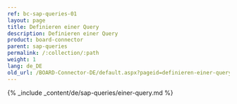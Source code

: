 ```yaml
---
ref: bc-sap-queries-01
layout: page
title: Definieren einer Query
description: Definieren einer Query
product: board-connector
parent: sap-queries
permalink: /:collection/:path
weight: 1
lang: de_DE
old_url: /BOARD-Connector-DE/default.aspx?pageid=definieren-einer-query
---
```

{% _include _content/de/sap-queries/einer-query.md %}



